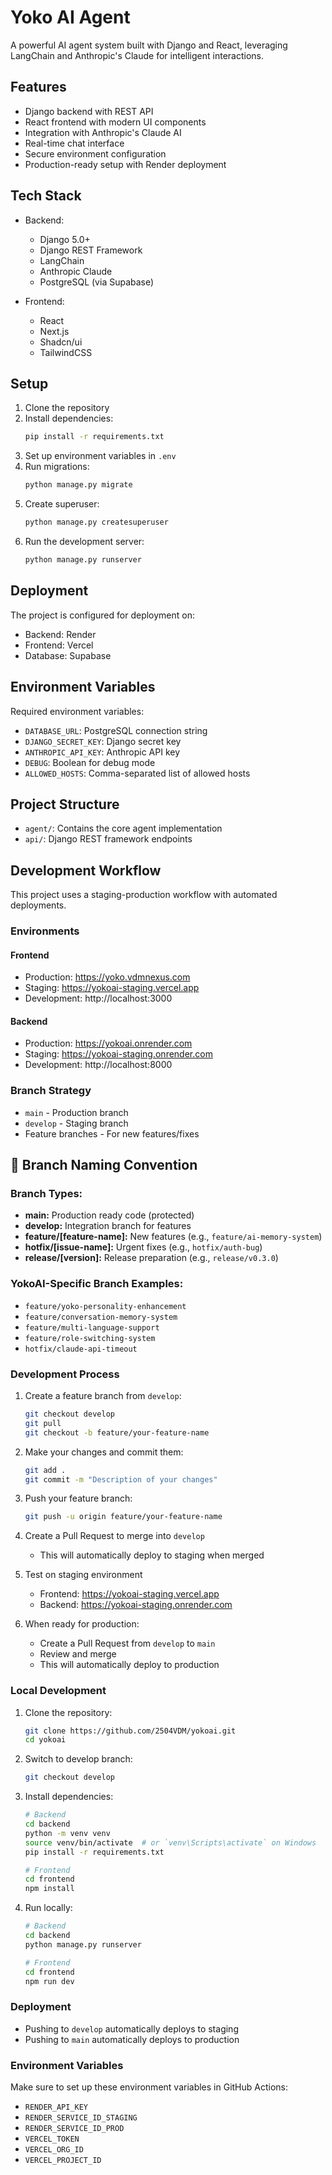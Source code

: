 # Yoko AI Agent

A powerful AI agent system built with Django and React, leveraging LangChain and Anthropic's Claude for intelligent interactions.

## Features

- Django backend with REST API
- React frontend with modern UI components
- Integration with Anthropic's Claude AI
- Real-time chat interface
- Secure environment configuration
- Production-ready setup with Render deployment

## Tech Stack

- Backend:
  - Django 5.0+
  - Django REST Framework
  - LangChain
  - Anthropic Claude
  - PostgreSQL (via Supabase)

- Frontend:
  - React
  - Next.js
  - Shadcn/ui
  - TailwindCSS

## Setup

1. Clone the repository
2. Install dependencies:
   ```bash
   pip install -r requirements.txt
   ```
3. Set up environment variables in `.env`
4. Run migrations:
   ```bash
   python manage.py migrate
   ```
5. Create superuser:
   ```bash
   python manage.py createsuperuser
   ```
6. Run the development server:
   ```bash
   python manage.py runserver
   ```

## Deployment

The project is configured for deployment on:
- Backend: Render
- Frontend: Vercel
- Database: Supabase

## Environment Variables

Required environment variables:
- `DATABASE_URL`: PostgreSQL connection string
- `DJANGO_SECRET_KEY`: Django secret key
- `ANTHROPIC_API_KEY`: Anthropic API key
- `DEBUG`: Boolean for debug mode
- `ALLOWED_HOSTS`: Comma-separated list of allowed hosts

## Project Structure

- `agent/`: Contains the core agent implementation
- `api/`: Django REST framework endpoints

## Development Workflow

This project uses a staging-production workflow with automated deployments.

### Environments

#### Frontend
- Production: https://yoko.vdmnexus.com
- Staging: https://yokoai-staging.vercel.app
- Development: http://localhost:3000

#### Backend
- Production: https://yokoai.onrender.com
- Staging: https://yokoai-staging.onrender.com
- Development: http://localhost:8000

### Branch Strategy

- `main` - Production branch
- `develop` - Staging branch
- Feature branches - For new features/fixes

## 🌿 Branch Naming Convention

### Branch Types:
- **main:** Production ready code (protected)
- **develop:** Integration branch for features
- **feature/[feature-name]:** New features (e.g., `feature/ai-memory-system`)
- **hotfix/[issue-name]:** Urgent fixes (e.g., `hotfix/auth-bug`)
- **release/[version]:** Release preparation (e.g., `release/v0.3.0`)

### YokoAI-Specific Branch Examples:
- `feature/yoko-personality-enhancement`
- `feature/conversation-memory-system`
- `feature/multi-language-support`
- `feature/role-switching-system`
- `hotfix/claude-api-timeout`

### Development Process

1. Create a feature branch from `develop`:
   ```bash
   git checkout develop
   git pull
   git checkout -b feature/your-feature-name
   ```

2. Make your changes and commit them:
   ```bash
   git add .
   git commit -m "Description of your changes"
   ```

3. Push your feature branch:
   ```bash
   git push -u origin feature/your-feature-name
   ```

4. Create a Pull Request to merge into `develop`
   - This will automatically deploy to staging when merged

5. Test on staging environment
   - Frontend: https://yokoai-staging.vercel.app
   - Backend: https://yokoai-staging.onrender.com

6. When ready for production:
   - Create a Pull Request from `develop` to `main`
   - Review and merge
   - This will automatically deploy to production

### Local Development

1. Clone the repository:
   ```bash
   git clone https://github.com/2504VDM/yokoai.git
   cd yokoai
   ```

2. Switch to develop branch:
   ```bash
   git checkout develop
   ```

3. Install dependencies:
   ```bash
   # Backend
   cd backend
   python -m venv venv
   source venv/bin/activate  # or `venv\Scripts\activate` on Windows
   pip install -r requirements.txt

   # Frontend
   cd frontend
   npm install
   ```

4. Run locally:
   ```bash
   # Backend
   cd backend
   python manage.py runserver

   # Frontend
   cd frontend
   npm run dev
   ```

### Deployment

- Pushing to `develop` automatically deploys to staging
- Pushing to `main` automatically deploys to production

### Environment Variables

Make sure to set up these environment variables in GitHub Actions:

- `RENDER_API_KEY`
- `RENDER_SERVICE_ID_STAGING`
- `RENDER_SERVICE_ID_PROD`
- `VERCEL_TOKEN`
- `VERCEL_ORG_ID`
- `VERCEL_PROJECT_ID`